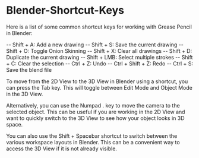 # Blender-Shortcut-Keys
Here is a list of some common shortcut keys for working with Grease Pencil in Blender:

-- Shift + A: Add a new drawing
-- Shift + S: Save the current drawing
-- Shift + O: Toggle Onion Skinning
-- Shift + X: Clear all drawings
-- Shift + D: Duplicate the current drawing
-- Shift + LMB: Select multiple strokes
-- Shift + C: Clear the selection
-- Ctrl + Z: Undo
-- Ctrl + Shift + Z: Redo
-- Ctrl + S: Save the blend file

To move from the 2D View to the 3D View in Blender using a shortcut, you can press the Tab key. This will toggle between Edit Mode and Object Mode in the 3D View.

Alternatively, you can use the Numpad . key to move the camera to the selected object. This can be useful if you are working in the 2D View and want to quickly switch to the 3D View to see how your object looks in 3D space.

You can also use the Shift + Spacebar shortcut to switch between the various workspace layouts in Blender. This can be a convenient way to access the 3D View if it is not already visible.

